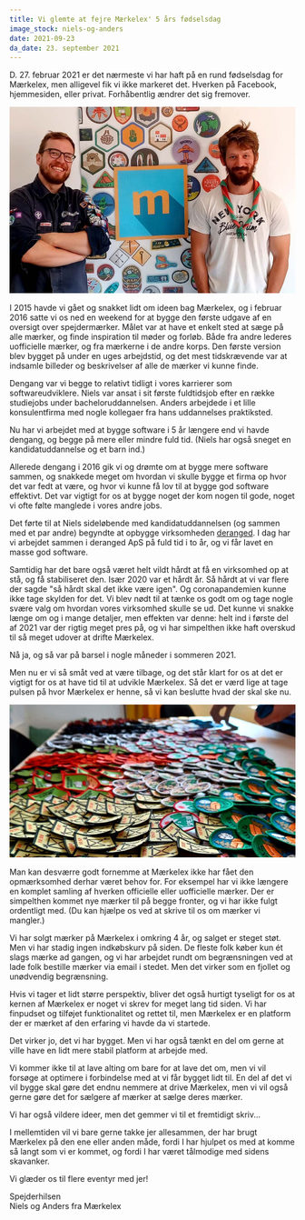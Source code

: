 ```yaml
---
title: Vi glemte at fejre Mærkelex' 5 års fødselsdag
image_stock: niels-og-anders
date: 2021-09-23
da_date: 23. september 2021
---
```

D. 27. februar 2021 er det nærmeste vi har haft på en rund fødselsdag for Mærkelex, men alligevel fik vi ikke markeret det. Hverken på Facebook, hjemmesiden, eller privat. Forhåbentlig ændrer det sig fremover.

![Niels og Anders fra Mærkelex står foran en Mærkelex-plakat](/img/covers/cover-niels-og-anders.jpg)

I 2015 havde vi gået og snakket lidt om ideen bag Mærkelex, og i februar 2016 satte vi os ned en weekend for at bygge den første udgave af en oversigt over spejdermærker. Målet var at have et enkelt sted at sæge på alle mærker, og finde inspiration til møder og forløb. Både fra andre lederes uofficielle mærker, og fra mærkerne i de andre korps. Den første version blev bygget på under en uges arbejdstid, og det mest tidskrævende var at indsamle billeder og beskrivelser af alle de mærker vi kunne finde.

Dengang var vi begge to relativt tidligt i vores karrierer som softwareudviklere. Niels var ansat i sit første fuldtidsjob efter en række studiejobs under bacheloruddannelsen. Anders arbejdede i et lille konsulentfirma med nogle kollegaer fra hans uddannelses praktiksted.

Nu har vi arbejdet med at bygge software i 5 år længere end vi havde dengang, og begge på mere eller mindre fuld tid. (Niels har også sneget en kandidatuddannelse og et barn ind.)

Allerede dengang i 2016 gik vi og drømte om at bygge mere software sammen, og snakkede meget om hvordan vi skulle bygge et firma op hvor det var fedt at være, og hvor vi kunne få lov til at bygge god software effektivt. Det var vigtigt for os at bygge noget der kom nogen til gode, noget vi ofte følte manglede i vores andre jobs.

Det førte til at Niels sideløbende med kandidatuddannelsen (og sammen med et par andre) begyndte at opbygge virksomheden [deranged](https://deranged.dk). I dag har vi arbejdet sammen i deranged ApS på fuld tid i to år, og vi får lavet en masse god software.

Samtidig har det bare også været helt vildt hårdt at få en virksomhed op at stå, og få stabiliseret den. Især 2020 var et hårdt år. Så hårdt at vi var flere der sagde "så hårdt skal det ikke være igen". Og coronapandemien kunne ikke tage skylden for det. Vi blev nødt til at tænke os godt om og tage nogle svære valg om hvordan vores virksomhed skulle se ud. Det kunne vi snakke længe om og i mange detaljer, men effekten var denne: helt ind i første del af 2021 var der rigtig meget pres på, og vi har simpelthen ikke haft overskud til så meget udover at drifte Mærkelex.

Nå ja, og så var på barsel i nogle måneder i sommeren 2021.

Men nu er vi så småt ved at være tilbage, og det står klart for os at det er vigtigt for os at have tid til at udvikle Mærkelex. Så det er værd lige at tage pulsen på hvor Mærkelex er henne, så vi kan beslutte hvad der skal ske nu.

![Mærker fordelt ud over et bord, i baggrunden er en hånd ved at sortere dem.](badges.jpg)

Man kan desværre godt fornemme at Mærkelex ikke har fået den opmærksomhed derhar været behov for. For eksempel har vi ikke længere en komplet samling af hverken officielle eller uofficielle mærker. Der er simpelthen kommet nye mærker til på begge fronter, og vi har ikke fulgt ordentligt med. (Du kan hjælpe os ved at skrive til os om mærker vi mangler.)

Vi har solgt mærker på Mærkelex i omkring 4 år, og salget er steget støt. Men vi har stadig ingen indkøbskurv på siden. De fleste folk køber kun ét slags mærke ad gangen, og vi har arbejdet rundt om begrænsningen ved at lade folk bestille mærker via email i stedet. Men det virker som en fjollet og unødvendig begrænsning.

Hvis vi tager et lidt større perspektiv, bliver det også hurtigt tyseligt for os at kernen af Mærkelex er noget vi skrev for meget lang tid siden. Vi har finpudset og tilføjet funktionalitet og rettet til, men Mærkelex er en platform der er mærket af den erfaring vi havde da vi startede.

Det virker jo, det vi har bygget. Men vi har også tænkt en del om gerne at ville have en lidt mere stabil platform at arbejde med.

Vi kommer ikke til at lave alting om bare for at lave det om, men vi vil forsøge at optimere i forbindelse med at vi får bygget lidt til. En del af det vi vil bygge skal gøre det endnu nemmere at drive Mærkelex, men vi vil også gerne gøre det  for sælgere af mærker at sælge deres mærker.

Vi har også vildere ideer, men det gemmer vi til et fremtidigt skriv...

I mellemtiden vil vi bare gerne takke jer allesammen, der har brugt Mærkelex på den ene eller anden måde, fordi I har hjulpet os med at komme så langt som vi er kommet, og fordi I har været tålmodige med sidens skavanker.

Vi glæder os til flere eventyr med jer!

Spejderhilsen  
Niels og Anders fra Mærkelex
